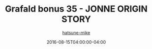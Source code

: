 ---
title: "Grafald bonus 35 - JONNE ORIGIN STORY"
type: "image"
date: 2016-08-15T04:00:00-04:00
draft: false
categories: ["Grafald"]
image_path: "../img/2016/bonus_35.png"
alt_text: ""
author: "[hatsune-mike](https://cohost.org/hatsune-mike)"
---
